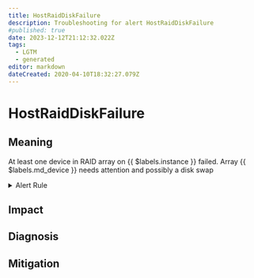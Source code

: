 ```yaml
---
title: HostRaidDiskFailure
description: Troubleshooting for alert HostRaidDiskFailure
#published: true
date: 2023-12-12T21:12:32.022Z
tags: 
  - LGTM
  - generated
editor: markdown
dateCreated: 2020-04-10T18:32:27.079Z
---
```


# HostRaidDiskFailure

## Meaning
[//]: # "Short paragraph that explains what the alert means"
At least one device in RAID array on {{ $labels.instance }} failed. Array {{ $labels.md_device }} needs attention and possibly a disk swap

<details>
  <summary>Alert Rule</summary>

{{% rule "host-and-hardware/node-exporter.yml" "HostRaidDiskFailure" %}}

{{% comment %}}

```yaml
alert: HostRaidDiskFailure
expr: (node_md_disks{state="failed"} > 0) * on(instance) group_left (nodename) node_uname_info{nodename=~".+"}
for: 2m
labels:
    severity: warning
annotations:
    summary: Host RAID disk failure (instance {{ $labels.instance }})
    description: |-
        At least one device in RAID array on {{ $labels.instance }} failed. Array {{ $labels.md_device }} needs attention and possibly a disk swap
          VALUE = {{ $value }}
          LABELS = {{ $labels }}
    runbook: https://github.com/srerun/prometheus-alerts/blob/main/content/runbooks/node-exporter/HostRaidDiskFailure.md

```

{{% /comment %}}

</details>


## Impact
[//]: # "What could / will happen if the alert is not addressed"



## Diagnosis
[//]: # "Steps to take to identify the cause of the problem"



## Mitigation
[//]: # "The steps necessary to resolve the alert"
